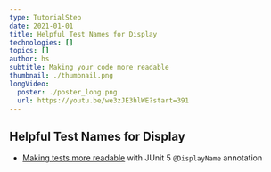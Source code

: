 ```yaml
---
type: TutorialStep
date: 2021-01-01
title: Helpful Test Names for Display
technologies: []
topics: []
author: hs
subtitle: Making your code more readable
thumbnail: ./thumbnail.png
longVideo:
  poster: ./poster_long.png
  url: https://youtu.be/we3zJE3hlWE?start=391
---
```


## Helpful Test Names for Display
- [Making tests more readable](https://junit.org/junit5/docs/current/user-guide/#writing-tests-display-names) with JUnit 5 `@DisplayName` annotation
